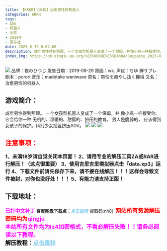 ```yaml
---
title: 【KRKR】【云翻】治愈男性的机器人
categories: KRKR
tags:
- ADV
- 机器人
- 治愈
- 2019年
- 夜羊社
date: 2023-6-19 8:02:00
description: 成年男性得到照顾。一个女孩型机器人变成了一个保姆，并像小鸡一样接受你。 它会给你一种。无机的、温暖的、甜蜜的、挤压的教育。 男人是脆弱的， 应该得到女孩子的保护。科幻少女摇篮挤压ADV。
index_img: https://ob.qingju.eu.org/%E5%9B%BE%E5%BA%8A/Snipaste_2023-03-20_07-21-35.webp
---
```

![](https://ob.qingju.eu.org/%E5%9B%BE%E5%BA%8A/Snipaste_2023-03-20_07-21-35.webp)
品牌：夜のひつじ
发售日期：2019-08-29
原画：wk.
声优：ちゆ 蝉サブレ
剧本：porori
音乐：madetake waniwave
原名：男性を癒やし抜く機械
又名：治愈男性的机器人

## 游戏简介：
成年男性得到照顾。
一个女孩型机器人变成了一个保姆，并
像小鸡一样接受你。 它会给你一种
无机的、温暖的、甜蜜的、挤压的教育。 男人是脆弱的， 应该得到女孩子的保护。科幻少女摇篮挤压ADV。
![](https://ob.qingju.eu.org/%E5%9B%BE%E5%BA%8A/Snipaste_2023-03-20_07-22-10.webp)
![](https://ob.qingju.eu.org/%E5%9B%BE%E5%BA%8A/Snipaste_2023-03-20_07-22-01.webp)
![](https://ob.qingju.eu.org/%E5%9B%BE%E5%BA%8A/Snipaste_2023-03-20_07-21-50.webp)





## <font color=#FF0000 >注意事项：</font>
<font size=3><b>1、未满18岁请自觉关闭本页面！
2、请用专业的解压工具ZA或RAR进行解压！（这点很重要）
3、使用吉里吉里模拟器点击『data.xp3』运行
4、下载文件前请先保存下来，请不要在线解压！！！这样会导致文件被封，对你也没好处！！！
5、有能力请支持正版！</b></font>

## 下载地址：
<font color=#FF00FF size=3><b>已打中文补丁</b></font>
<b>百度网盘下载点：</b><a href="https://pan.baidu.com/s/17K6fMV5xMZin_7UOjCvMAw?pwd=nh8j" style="color: #87CEEB;"><b>点击跳转</b></a> 提取码:nh8j
<a style="padding: 0" href="https://post.qingju.org/AD/"><img style="max-width:100%" src="https://img.acgus.top/i/2024/07/478f689b8021d8d499ab43d21acf137a.gif" alt=""></a>
<b><font color=#FF0000 size=4>网站所有资源解压密码均为</b></font><b><font color=#FF00FF size=4>qingju</font><font color=#FF0000 ></font></b><br><b><font color=#FF00FF size=4>本站所有文件均为lz4加密格式，不看必解压失败！！请务必阅读以下教程。</b></font><br><b><font color=#000 size=4>解压教程：</b><a href="https://post.qingju.org/tutorial/000/" style="color: #87CEEB;"><b>点击跳转</b></a>